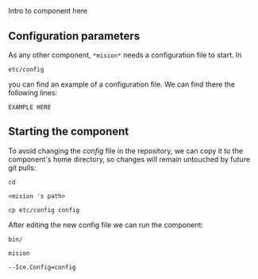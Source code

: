 ```
```
#
``` mision
```
Intro to component here


## Configuration parameters
As any other component,
``` *mision* ```
needs a configuration file to start. In

    etc/config

you can find an example of a configuration file. We can find there the following lines:

    EXAMPLE HERE


## Starting the component
To avoid changing the *config* file in the repository, we can copy it to the component's home directory, so changes will remain untouched by future git pulls:

    cd

``` <mision 's path> ```

    cp etc/config config

After editing the new config file we can run the component:

    bin/

```mision ```

    --Ice.Config=config
